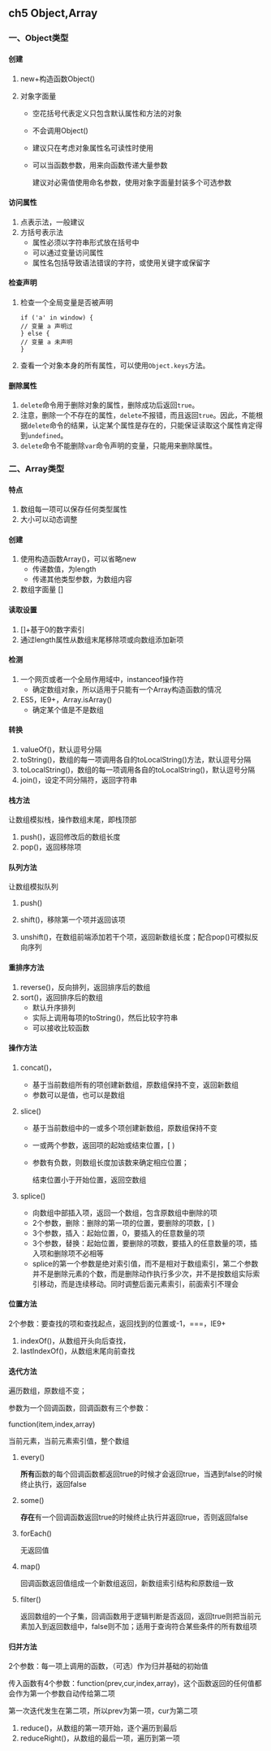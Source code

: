 ## ch5 Object,Array

###  一、Object类型

#### 创建

1. new+构造函数Object()

2. 对象字面量

   - 空花括号代表定义只包含默认属性和方法的对象
   - 不会调用Object()

   - 建议只在考虑对象属性名可读性时使用

   - 可以当函数参数，用来向函数传递大量参数

     建议对必需值使用命名参数，使用对象字面量封装多个可选参数

#### 访问属性

1. 点表示法，一般建议
2. 方括号表示法
   - 属性必须以字符串形式放在括号中
   - 可以通过变量访问属性
   - 属性名包括导致语法错误的字符，或使用关键字或保留字

#### 检查声明

1. 检查一个全局变量是否被声明

   ```if ('a' in window) {
   if ('a' in window) {
   // 变量 a 声明过
   } else {
   // 变量 a 未声明
   }
   ```

2. 查看一个对象本身的所有属性，可以使用`Object.keys`方法。

#### 删除属性

1. `delete`命令用于删除对象的属性，删除成功后返回`true`。
2. 注意，删除一个不存在的属性，`delete`不报错，而且返回`true`。因此，不能根据`delete`命令的结果，认定某个属性是存在的，只能保证读取这个属性肯定得到`undefined`。
3. `delete`命令不能删除`var`命令声明的变量，只能用来删除属性。

### 二、Array类型

#### 特点

1. 数组每一项可以保存任何类型属性
2. 大小可以动态调整

#### 创建

1. 使用构造函数Array()，可以省略new
   - 传递数值，为length
   - 传递其他类型参数，为数组内容
2. 数组字面量 []

#### 读取设置

1. []+基于0的数字索引
2. 通过length属性从数组末尾移除项或向数组添加新项

#### 检测

1. 一个网页或者一个全局作用域中，instanceof操作符
   - 确定数组对象，所以适用于只能有一个Array构造函数的情况
2. ES5，IE9+，Array.isArray()
   - 确定某个值是不是数组

#### 转换

1. valueOf()，默认逗号分隔
2. toString()，数组的每一项调用各自的toLocalString()方法，默认逗号分隔
3. toLocalString()，数组的每一项调用各自的toLocalString()，默认逗号分隔
4. join()，设定不同分隔符，返回字符串

#### 栈方法

让数组模拟栈，操作数组末尾，即栈顶部

1. push()，返回修改后的数组长度
2. pop()，返回移除项

#### 队列方法

让数组模拟队列

1. push()

2. shift()，移除第一个项并返回该项
3. unshift()，在数组前端添加若干个项，返回新数组长度；配合pop()可模拟反向序列

#### 重排序方法

1. reverse()，反向排列，返回排序后的数组
2. sort()，返回排序后的数组
   - 默认升序排列
   - 实际上调用每项的toString()，然后比较字符串
   - 可以接收比较函数

#### 操作方法

1. concat()，

   - 基于当前数组所有的项创建新数组，原数组保持不变，返回新数组
   - 参数可以是值，也可以是数组

2. slice()

   - 基于当前数组中的一或多个项创建新数组，原数组保持不变

   - 一或两个参数，返回项的起始或结束位置，[ )

   - 参数有负数，则数组长度加该数来确定相应位置；

     结束位置小于开始位置，返回空数组

3. splice()

   - 向数组中部插入项，返回一个数组，包含原数组中删除的项
   - 2个参数，删除：删除的第一项的位置，要删除的项数，[ )
   - 3个参数，插入：起始位置，0，要插入的任意数量的项
   - 3个参数，替换：起始位置，要删除的项数，要插入的任意数量的项，插入项和删除项不必相等
   - splice的第一个参数是绝对索引值，而不是相对于数组索引，第二个参数并不是删除元素的个数，而是删除动作执行多少次，并不是按数组实际索引移动，而是连续移动。同时调整后面元素索引，前面索引不理会

#### 位置方法

2个参数：要查找的项和查找起点，返回找到的位置或-1，===，IE9+

1. indexOf()，从数组开头向后查找，
2. lastIndexOf()，从数组末尾向前查找

#### 迭代方法

遍历数组，原数组不变；

参数为一个回调函数，回调函数有三个参数：

 function(item,index,array)

当前元素，当前元素索引值，整个数组   

1. every()

   **所有**函数的每个回调函数都返回true的时候才会返回true，当遇到false的时候终止执行，返回false

2. some()

   **存在**有一个回调函数返回true的时候终止执行并返回true，否则返回false

3. forEach()

   无返回值

4. map()

   回调函数返回值组成一个新数组返回，新数组索引结构和原数组一致

5. filter()

   返回数组的一个子集，回调函数用于逻辑判断是否返回，返回true则把当前元素加入到返回数组中，false则不加；适用于查询符合某些条件的所有数组项

#### 归并方法

2个参数：每一项上调用的函数，（可选）作为归并基础的初始值

传入函数有4个参数：function(prev,cur,index,array)，这个函数返回的任何值都会作为第一个参数自动传给第二项

第一次迭代发生在第二项，所以prev为第一项，cur为第二项

1. reduce()，从数组的第一项开始，逐个遍历到最后
2. reduceRight()，从数组的最后一项，遍历到第一项



